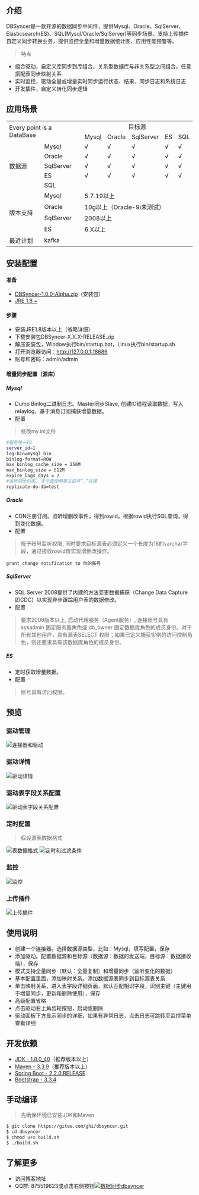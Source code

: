 ## 介绍
DBSyncer是一款开源的数据同步中间件，提供Mysql、Oracle、SqlServer、Elasticsearch(ES)、SQL(Mysql/Oracle/SqlServer)等同步场景。支持上传插件自定义同步转换业务，提供监控全量和增量数据统计图、应用性能预警等。

> 特点
* 组合驱动，自定义库同步到库组合，关系型数据库与非关系型之间组合，任意搭配表同步映射关系
* 实时监控，驱动全量或增量实时同步运行状态、结果、同步日志和系统日志
* 开发插件，自定义转化同步逻辑

## 应用场景

<div>
    <table>
        <tbody>
            <tr>
                <td colspan="2" rowspan="2">Every point is a DataBase</td>
                <td colspan="6" align="center">目标源</td>
            </tr>
            <tr>
                <td>Mysql</td>
                <td>Oracle</td>
                <td>SqlServer</td>
                <td>ES</td>
                <td>SQL</td>
            </tr>
            <tr>
                <td rowspan="5">数据源</td>
                <td>Mysql</td>
                <td>√</td>
                <td>√</td>
                <td>√</td>
                <td>√</td>
                <td>√</td>
            </tr>
            <tr>
                <td>Oracle</td>
                <td>√</td>
                <td>√</td>
                <td>√</td>
                <td>√</td>
                <td>√</td>
            </tr>
            <tr>
                <td>SqlServer</td>
                <td>√</td>
                <td>√</td>
                <td>√</td>
                <td>√</td>
                <td>√</td>
            </tr>
            <tr>
                <td>ES</td>
                <td>√</td>
                <td>√</td>
                <td>√</td>
                <td>√</td>
                <td>√</td>
            </tr>
            <tr>
                <td>SQL</td>
                <td></td>
                <td></td>
                <td></td>
                <td></td>
                <td></td>
            </tr>
            <tr>
                <td rowspan="4">版本支持</td>
                <td>Mysql</td>
                <td colspan="7">5.7.19以上</td>
            </tr>
            <tr>
                <td>Oracle</td>
                <td colspan="7">10g以上（Oracle-9i未测试）</td>
            </tr>
            <tr>
                <td>SqlServer</td>
                <td colspan="7">2008以上</td>
            </tr>
            <tr>
                <td>ES</td>
                <td colspan="7">6.X以上</td>
            </tr>
            <tr>
                <td>最近计划</td>
                <td colspan="7">kafka</td>
            </tr>
        </tbody>
    </table>
<div>

## 安装配置
#### 准备
* [DBSyncer-1.0.0-Alpha.zip](https://gitee.com/ghi/dbsyncer/releases)（安装包）
* [JRE 1.8 +](https://www.oracle.com/java/technologies/jdk8-downloads.html)
#### 步骤
* 安装JRE1.8版本以上（省略详细）
* 下载安装包DBSyncer-X.X.X-RELEASE.zip
* 解压安装包，Window执行bin/startup.bat，Linux执行bin/startup.sh
* 打开浏览器访问：http://127.0.0.1:18686
* 账号和密码：admin/admin

#### 增量同步配置（源库）

##### Mysql
* Dump Binlog二进制日志。Master同步Slave, 创建IO线程读取数据，写入relaylog，基于消息订阅捕获增量数据。
* 配置
> 修改my.ini文件
```bash
#服务唯一ID
server_id=1
log-bin=mysql_bin
binlog-format=ROW
max_binlog_cache_size = 256M
max_binlog_size = 512M
expire_logs_days = 7
#监听同步的库, 多个库使用英文逗号“,”拼接
replicate-do-db=test
```

##### Oracle
* CDN注册订阅。监听增删改事件，得到rowid，根据rowid执行SQL查询，得到变化数据。
* 配置
> 授予账号监听权限, 同时要求目标源表必须定义一个长度为18的varchar字段，通过接收rowid值实现增删改操作。
```roomsql
grant change notification to 你的账号
```

##### SqlServer
* SQL Server 2008提供了内建的方法变更数据捕获（Change Data Capture 即CDC）以实现异步跟踪用户表的数据修改。
* 配置
> 要求2008版本以上, 启动代理服务（Agent服务）, 连接账号具有 sysadmin 固定服务器角色或 db_owner 固定数据库角色的成员身份。对于所有其他用户，具有源表SELECT 权限；如果已定义捕获实例的访问控制角色，则还要求具有该数据库角色的成员身份。

##### ES
* 定时获取增量数据。
* 配置
> 账号具有访问权限。

## 预览
### 驱动管理
![连接器和驱动](https://images.gitee.com/uploads/images/2021/0903/003755_01016fc1_376718.png "驱动管理.png")

### 驱动详情
![驱动详情](https://images.gitee.com/uploads/images/2021/0903/004031_a571f6b5_376718.png "驱动详情.png")

### 驱动表字段关系配置
![驱动表字段关系配置](https://images.gitee.com/uploads/images/2021/0903/004106_26399534_376718.png "驱动表字段关系配置.png")

### 定时配置
> 假设源表数据格式

![表数据格式](https://images.gitee.com/uploads/images/2021/0903/004406_68ef9bb4_376718.png "表数据格式.png")
![定时和过滤条件](https://images.gitee.com/uploads/images/2021/0903/004807_07cdf2b7_376718.png "定时和过滤条件.png")

### 监控
![监控](https://images.gitee.com/uploads/images/2021/0728/000645_35a544b3_376718.png "监控.png")

### 上传插件
![上传插件](https://images.gitee.com/uploads/images/2021/0806/232643_9b1f3f64_376718.png "上传插件.png")

## 使用说明
* 创建一个连接器。选择数据源类型，比如：Mysql，填写配置，保存
* 添加驱动。配置数据源和目标源（数据源：数据的发送端，目标源：数据接收端），保存
* 模式支持全量同步（默认：全量复制）和增量同步（监听变化的数据）
* 基本配置里面，添加映射关系。添加数据源表同步到目标源表关系
* 单击映射关系，进入表字段详细页面，默认匹配相识字段，识别主键（主键用于增量同步，更新和删除使用），保存
* 高级配置省略
* 点击驱动右上角齿轮按钮，启动或删除
* 驱动面板下方显示同步的详细，如果有异常日志，点击日志可跳转至监控菜单查看详细

## 开发依赖
* [JDK - 1.8.0_40](https://www.oracle.com/java/technologies/jdk8-downloads.html)（推荐版本以上）
* [Maven - 3.3.9](https://dlcdn.apache.org/maven/maven-3/)（推荐版本以上）
* [Spring Boot - 2.2.0.RELEASE](https://docs.spring.io/spring-boot/docs/2.2.0.RELEASE/reference/html)
* [Bootstrap - 3.3.4](http://getbootstrap.com)

## 手动编译
> 先确保环境已安装JDK和Maven
```bash
$ git clone https://gitee.com/ghi/dbsyncer.git
$ cd dbsyncer
$ chmod u+x build.sh
$ ./build.sh
```

## 了解更多
* [访问博客地址](https://my.oschina.net/dbsyncer "https://my.oschina.net/dbsyncer")
* QQ群: 875519623或点击右侧按钮<a target="_blank" href="//shang.qq.com/wpa/qunwpa?idkey=fce8d51b264130bac5890674e7db99f82f7f8af3f790d49fcf21eaafc8775f2a"><img border="0" src="//pub.idqqimg.com/wpa/images/group.png" alt="数据同步dbsyncer" title="数据同步dbsyncer" /> 